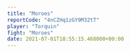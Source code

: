 ```yaml
---
title: "Moroes"
reportCode: "4nCZHq1zGY9M32tT"
player: "Torquin"
fight: "Moroes"
date: 2021-07-01T18:55:15.468000+00:00
---
```

